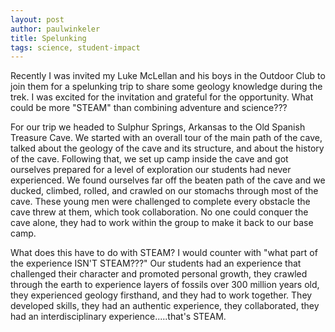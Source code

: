 ```yaml
---
layout: post
author: paulwinkeler
title: Spelunking
tags: science, student-impact
---
```

Recently I was invited my Luke McLellan and his boys in the Outdoor Club to join them for a spelunking trip to share some geology knowledge during the trek.  I was excited for the invitation and grateful for the opportunity.  What could be more "STEAM" than combining adventure and science???

For our trip we headed to Sulphur Springs, Arkansas to the Old Spanish Treasure Cave.  We started with an overall tour of the main path of the cave, talked about the geology of the cave and its structure, and about the history of the cave.  Following that, we set up camp inside the cave and got ourselves prepared for a level of exploration our students had never experienced.  We found ourselves far off the beaten path of the cave and we ducked, climbed, rolled, and crawled on our stomachs through most of the cave.  These young men were challenged to complete every obstacle the cave threw at them, which took collaboration.  No one could conquer the cave alone, they had to work within the group to make it back to our base camp.  

What does this have to do with STEAM?  I would counter with "what part of the experience ISN'T STEAM???"  Our students had an experience that challenged their character and promoted personal growth, they crawled through the earth to experience layers of fossils over 300 million years old, they experienced geology firsthand, and they had to work together.  They developed skills, they had an authentic experience, they collaborated, they had an interdisciplinary experience.....that's STEAM.
